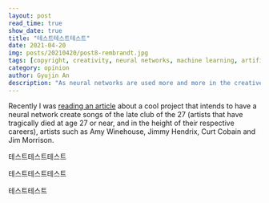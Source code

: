 ```yaml
---
layout: post
read_time: true
show_date: true
title: "테스트테스트테스트"
date: 2021-04-20
img: posts/20210420/post8-rembrandt.jpg
tags: [copyright, creativity, neural networks, machine learning, artificial intelligence]
category: opinion
author: Gyujin An
description: "As neural networks are used more and more in the creative process, text, images and even music are now created by AI, but who owns the copyright for those works?"
---
```


Recently I was [reading an article](https://www.rollingstone.com/music/music-features/nirvana-kurt-cobain-ai-song-1146444/) about a cool project that intends to have a neural network create songs of the late club of the 27 (artists that have tragically died at age 27 or near, and in the height of their respective careers), artists such as Amy Winehouse, Jimmy Hendrix, Curt Cobain and Jim Morrison.



테스트테스트테스트


테스트테스트테스트



테스트테스트